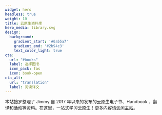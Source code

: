 ```yaml
---
widget: hero
headless: true
weight: 10
title: 云原生资料库
hero_media: library.svg
design:
  background:
    gradient_start: '#0a55a7'
    gradient_end: '#2b94c3'
    text_color_light: true
cta:
  url: "#books"
  label: 选择图书
  icon_pack: fas
  icon: book-open
cta_alt:
  url: "translation"
  label: 阅读译文
---
```


本站搜罗整理了 Jimmy 自 2017 年以来的发布的云原生电子书、Handbook 、翻译和活动等资料。在这里，一站式学习云原生！更多内容请[访问主站](/)。

</br>
